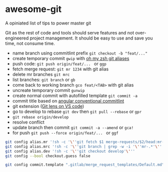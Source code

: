 # awesome-git
A opiniated list of tips to power master git

Git as the rest of code and tools should serve features and not over-engineered project management.
It should be easy to use and save you time, not consume time.

- name branch using commitlint prefix `git checkout -b "feat/..."`
- create temporary commit `gwip` with [oh my zsh git aliases](https://github.com/ohmyzsh/ohmyzsh/blob/master/plugins/git/git.plugin.zsh)
- push code: `git push origin/feat/... ` or `ggp`
- fetch merge request: `git mr 1234` with git alias 
- delete mr branches `git mrc`
- list branches: `git branch` or `gb`
- come back to working branch `gco feat/<TAB>` with git alias 
- uncreate temporary commit `gunwip`
- create normal commit with autofilled template `git commit -a`
- commit title based on [angular conventional commitlint](https://github.com/conventional-changelog/commitlint/tree/master/@commitlint/config-conventional#type-enum)
- git extension ([Git lens on VS code](https://gitlens.amod.io/))
- go to develop to rebase `git dev` then `git pull --rebase` or `gpr`
- `git rebase origin/develop` 
- resolve conflict
- update branch then commit `git commit -a --amend` or `gca!`
- for push `git push --force origin/feat/... ` or `ggf`

```sh
git config alias.mr '!sh -c '\''git fetch $1 merge-requests/$2/head:mr-$1-$2 && git checkout mr-$1-$2'\'' -'
git config alias.mrc '!sh -c '\''git branch | grep -w -i '\''mr-.*'\'' | xargs git branch -D'\'' -'
git config alias.dev '!sh -c '\''git checkout develop'\'''
git config --bool checkout.guess false

git config commit.template ".gitlab/merge_request_templates/Default.md"
```

